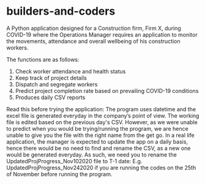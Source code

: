 # builders-and-coders
A Python application designed for a Construction firm, Firm X, during COVID-19 where the Operations Manager requires an application to monitor the movements, attendance and overall wellbeing of his construction workers.

The functions are as follows:
1. Check worker attendance and health status
2. Keep track of project details
3. Dispatch and segregate workers 
4. Predict project completion rate based on prevailing COVID-19 conditions
5. Produces daily CSV reports

Read this before trying the application:
The program uses datetime and the excel file is generated everyday in the company’s point of view. The working file is edited based on the previous day's CSV.  However, as we were unable to predict when you would be trying/running the program, we are hence unable to give you the file with the right name from the get go. In a real life application, the manager is expected to update the app on a daily basis, hence there would be no need to find and rename the CSV, as a new one would be generated everyday. As such, we need you to rename the UpdatedProjProgress_Nov102020 file to T-1 date:
E.g. UpdatedProjProgress_Nov242020 if you are running the codes on the 25th of November
before running the program.


